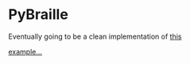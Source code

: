 # PyBraille
Eventually going to be a clean implementation of [this](https://github.com/Robert-Wett/dailyprogrammer/blob/master/143_Braille.py)

[example...](https://github.com/Robert-Wett/PyBraille/blob/master/img/screenshot.png)


